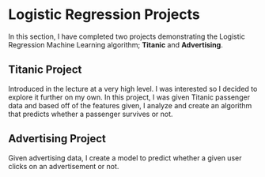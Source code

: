 # Logistic Regression Projects
In this section, I have completed two projects demonstrating the Logistic Regression Machine Learning algorithm; **Titanic** and **Advertising**.

## Titanic Project
Introduced in the lecture at a very high level. I was interested so I decided to explore it further on my own. In this project, I was given Titanic passenger data and based off of the features given, I analyze and create an algorithm that predicts whether a passenger survives or not.

## Advertising Project
Given advertising data, I create a model to predict whether a given user clicks on an advertisement or not.
